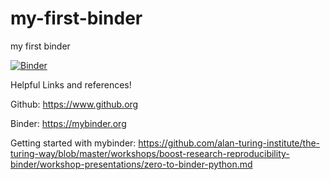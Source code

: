 # my-first-binder
my first binder

[![Binder](https://mybinder.org/badge_logo.svg)](https://mybinder.org/v2/gh/crbailey5/my-first-binder/HEAD?urlpath=lab)

Helpful Links and references!

Github: https://www.github.org

Binder: https://mybinder.org

Getting started with mybinder: https://github.com/alan-turing-institute/the-turing-way/blob/master/workshops/boost-research-reproducibility-binder/workshop-presentations/zero-to-binder-python.md


